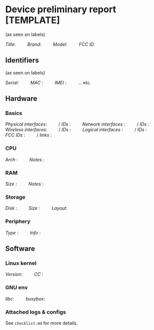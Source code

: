 
# Device preliminary report [TEMPLATE]

(as seen on labels)

_Title_:   `    `
_Brand_:   `    `
_Model_:   `    `
_FCC ID_:  `    `

## Identifiers

(as seen on labels)

_Serial_:  `    `
_MAC_   :  `    `
_IMEI_  :  `    `
... etc.


## Hardware

### Basics

_Physical interfaces_:  `    ` / _IDs_ :  `    `
_Network interfaces_ :  `    ` / _IDs_ :  `    `
_Wireless interfaces_:  `    ` / _IDs_ :  `    `
_Logical interfaces_ :  `    ` / _IDs_ :  `    `
_FCC IDs_            :  `    ` / _links_ :  `    `

### CPU

_Arch_  :  `    `
_Notes_ :  `    `

### RAM

_Size_  :  `    `
_Notes_ :  `    `

### Storage

_Disk_  :  `    `
_Size_  :  `    `
_Layout_:  `    `

### Periphery

_Type_  :  `    `
_Info_  :  `    `


## Software

### Linux kernel

_Version_: `    `
_CC_     : `    `

### GNU env

_libc_:    `    `
_busybox_: `    `

### Attached logs & configs

See `checklist.md` for more details.
